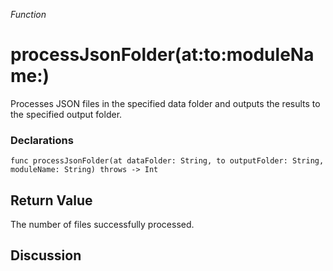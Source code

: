 *Function*

# processJsonFolder(at:to:moduleName:)

Processes JSON files in the specified data folder and outputs the results to the specified output folder.

### Declarations

```
func processJsonFolder(at dataFolder: String, to outputFolder: String, moduleName: String) throws -> Int
```

## Return Value

The number of files successfully processed.

## Discussion


